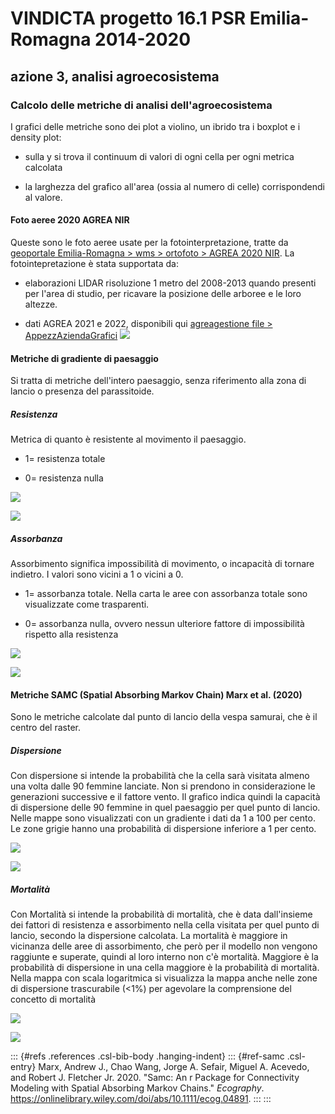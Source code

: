 # VINDICTA progetto 16.1 PSR Emilia-Romagna 2014-2020

## azione 3, analisi agroecosistema

### Calcolo delle metriche di analisi dell'agroecosistema

I grafici delle metriche sono dei plot a violino, un ibrido tra i boxplot e i density plot:

-   sulla y si trova il continuum di valori di ogni cella per ogni metrica calcolata

-   la larghezza del grafico all'area (ossia al numero di celle) corrispondendi al valore.

#### Foto aeree 2020 AGREA NIR

Queste sono le foto aeree usate per la fotointerpretazione, tratte da [geoportale Emilia-Romagna \> wms \> ortofoto \> AGREA 2020 NIR](https://geoportale.regione.emilia-romagna.it/servizi/servizi-ogc/elenco-capabilities-dei-servizi-wms/cartografia-di-base/service-35). La fotointepretazione è stata supportata da:

-   elaborazioni LIDAR risoluzione 1 metro del 2008-2013 quando presenti per l'area di studio, per ricavare la posizione delle arboree e le loro altezze.

-   dati AGREA 2021 e 2022, disponibili qui [agreagestione file > AppezzAziendaGrafici](https://agreagestione.regione.emilia-romagna.it/agrea-file/AppezzAziendaGrafici/) ![](metriche_files/figure-markdown_github/plot%20foto%20aeree-1.svg)

#### Metriche di gradiente di paesaggio

Si tratta di metriche dell'intero paesaggio, senza riferimento alla zona di lancio o presenza del parassitoide.

##### Resistenza

Metrica di quanto è resistente al movimento il paesaggio.

-   1= resistenza totale

-   0= resistenza nulla

![](metriche_files/figure-markdown_github/plot%20heatmap%20resistenza-1.svg)

![](metriche_files/figure-markdown_github/plot%20resistenza-1.svg)

##### Assorbanza

Assorbimento significa impossibilità di movimento, o incapacità di tornare indietro. I valori sono vicini a 1 o vicini a 0.

-   1= assorbanza totale. Nella carta le aree con assorbanza totale sono visualizzate come trasparenti.

-   0= assorbanza nulla, ovvero nessun ulteriore fattore di impossibilità rispetto alla resistenza

![](metriche_files/figure-markdown_github/plot%20heatmap%20assorbimento-1.svg)

![](metriche_files/figure-markdown_github/plot%20assorbanza-1.svg)

#### Metriche SAMC (Spatial Absorbing Markov Chain) Marx et al. (2020)

Sono le metriche calcolate dal punto di lancio della vespa samurai, che è il centro del raster.

##### Dispersione

Con dispersione si intende la probabilità che la cella sarà visitata almeno una volta dalle 90 femmine lanciate. Non si prendono in considerazione le generazioni successive e il fattore vento. Il grafico indica quindi la capacità di dispersione delle 90 femmine in quel paesaggio per quel punto di lancio. Nelle mappe sono visualizzati con un gradiente i dati da 1 a 100 per cento. Le zone grigie hanno una probabilità di dispersione inferiore a 1 per cento.

![](metriche_files/figure-markdown_github/plot%20heatmap%20dispersione-1.svg)

![](metriche_files/figure-markdown_github/plot%20dispersion-1.svg)

##### Mortalità

Con Mortalità si intende la probabilità di mortalità, che è data dall'insieme dei fattori di resistenza e assorbimento nella cella visitata per quel punto di lancio, secondo la dispersione calcolata. La mortalità è maggiore in vicinanza delle aree di assorbimento, che però per il modello non vengono raggiunte e superate, quindi al loro interno non c'è mortalità. Maggiore è la probabilità di dispersione in una cella maggiore è la probabilità di mortalità. Nella mappa con scala logaritmica si visualizza la mappa anche nelle zone di dispersione trascurabile (\<1%) per agevolare la comprensione del concetto di mortalità

![](metriche_files/figure-markdown_github/plot%20heatmap%20mortalita-1.svg)

![](metriche_files/figure-markdown_github/plot%20mortality-1.svg)

::: {#refs .references .csl-bib-body .hanging-indent}
::: {#ref-samc .csl-entry}
Marx, Andrew J., Chao Wang, Jorge A. Sefair, Miguel A. Acevedo, and Robert J. Fletcher Jr. 2020. "Samc: An r Package for Connectivity Modeling with Spatial Absorbing Markov Chains." *Ecography*. <https://onlinelibrary.wiley.com/doi/abs/10.1111/ecog.04891>.
:::
:::
